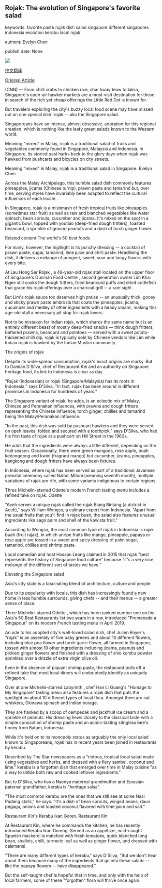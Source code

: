 ## Rojak: The evolution of Singapore's favorite salad

keywords: favorite paste rujak dish salad singapore different singapores indonesia evolution kerabu local rojak

authors: Evelyn Chen

publish date: None

![](https://cdn.cnn.com/cnnnext/dam/assets/200817233948-singapore-rojak-super-tease.jpg)

[中文翻译](Rojak%3A%20The%20evolution%20of%20Singapore%27s%20favorite%20salad_zh.md)

[Original Article](https://edition.cnn.com/travel/article/singapore-salad-rojak/index.html)

(CNN) — From chilli crabs to chicken rice, char kway teow to laksa, Singapore's open-air hawker markets are a must-visit destination for those in search of the rich yet cheap offerings the Little Red Dot is known for.

But travelers exploring the city's buzzy local food scene may have missed out on one special dish: rojak -- aka the Singapore salad.

Singaporeans have an intense, almost obsessive, adoration for this regional creation, which is nothing like the leafy green salads known to the Western world.

Meaning "mixed" in Malay, rojak is a traditional salad of fruits and vegetables commonly found in Singapore, Malaysia and Indonesia. In Singapore, its storied past harks back to the glory days when rojak was hawked from pushcarts and bicycles on city streets.

Meaning "mixed" in Malay, rojak is a traditional salad in Singapore. Evelyn Chen

Across the Malay Archipelago, this humble salad dish commonly features pineapples, jicama (Chinese turnip), prawn paste and tamarind but, over time, serving styles have invariably been adapted to reflect the cultural influences of each locale.

In Singapore, rojak is a mishmash of fresh tropical fruits like pineapples (sometimes star fruit) as well as raw and blanched vegetables like water spinach, bean sprouts, cucumber and jicama. It's mixed on the spot in a gigantic bowl, topped with youtiao (deep-fried dough fritters), toasted beancurd, a sprinkle of ground peanuts and a dash of torch ginger flower.

Related content The world's 50 best foods

For many, however, the highlight is its punchy dressing -- a cocktail of prawn paste, sugar, tamarind, lime juice and chilli paste. Headlining the dish, it delivers a melange of pungent, sweet, sour and tangy flavors with every bite.

At Lau Hong Ser Rojak , a 46-year-old rojak stall located on the upper floor of Singapore's Dunman Food Centre , second generation owner Lim Khai Ngee still cooks the dough fritters, fried beancurd puffs and dried cuttlefish that grace his rojak offerings over a charcoal grill -- a rare sight.

But Lim's rojak sauce too deserves high praise -- an unusually thick, gooey and sticky prawn paste ambrosia that coats the pineapples, jicama, cucumber and medley of other ingredients with a heady umami, making this age-old stall a necessary pit stop for rojak lovers.

Not to be mistaken for Indian rojak, which shares the same name but is an entirely different beast of mostly deep-fried snacks — think dough fritters, battered prawns, beancurd and potatoes — served with a sweet potato-thickened chilli dip, rojak is typically sold by Chinese vendors like Lim while Indian rojak is hawked by the Indian Muslim community.

The origins of rojak

Despite its wide-spread consumption, rojak's exact origins are murky. But to Damian D'Silva, chef of Restaurant Kin and an authority on Singapore heritage food, its link to Indonesia is clear as day.

"Rujak (Indonesian) or rojak (Singapore/Malaysia) has its roots in Indonesia," says D'Silva. "In fact, rujak has been around in different provinces in Indonesia for hundreds of years."

The Singapore variant of rojak, he adds, is an eclectic mix of Malay, Chinese and Peranakan influences, with prawns and dough fritters representing the Chinese influence; torch ginger, chillies and tamarind being the Malay/Peranakan influence.

"In the past, this dish was sold by pushcart hawkers and they were served on opeh leaves, folded and secured with a toothpick," says D'Silva, who had his first taste of rojak at a pushcart on Hill Street in the 1960s.

He adds that the ingredients were always a little different, depending on the fruit season. Occasionally, there were green mangoes, rose apple, buah kedongdong and kwini (fragrant mango) but cucumber, jicama, pineapples, kangkong and dough fritters have always been fixtures.

In Indonesia, where rujak has been served as part of a traditional Javanese prenatal ceremony called Naloni Mitoni (meaning seventh month), multiple variations of rujak are rife, with some variants indigenous to certain regions.

Three Michelin-starred Odette's modern French tasting menu includes a refined take on rojak. Odette

"Aceh serves a unique rujak called the rujak Blang Bintang (a district in Aceh)," says William Wongso, a culinary expert from Indonesia. "Apart from the usual fruits that you'll find in rojak buah, the salad also features unusual ingredients like sago palm and shell of the kawista fruit."

According to Wongso, the most common type of rujak in Indonesia is rujak buah (fruit rujak), in which unripe fruits like mango, pineapple, papaya or rose apple are tossed in a sweet and spicy dressing of palm sugar, tamarind, chillies and shrimp paste.

Local comedian and host Hossan Leong claimed in 2015 that rojak "best represents the history of Singapore food culture" because "it's a very nice melange of the different sort of tastes we have."

Elevating the Singapore salad

Asia's city state is a fascinating blend of architecture, culture and people

Due to its popularity with locals, this dish has increasingly found a new home in less humble surrounds, giving chefs -- and their menus -- a greater sense of place.

Three Michelin-starred Odette , which has been ranked number one on the Asia's 50 Best Restaurants list two years in a row, introduced "Promenade a Singapour" on its modern French tasting menu in April 2019.

An ode to his adopted city's well-loved salad dish, chef Julien Royer's "rojak" is an assembly of five baby greens and about 10 different flowers, including blue pea flower and torch garlic flower, all farmed in Singapore, tossed with almost 10 other ingredients including jicama, peanuts and pickled ginger flowers and finished with a dressing of shio kombu powder sprinkled over a drizzle of extra virgin olive oil.

Even in the absence of piquant shrimp paste, the restaurant pulls off a refined take that most local diners will undoubtedly identify as uniquely Singapore.

Over at one Michelin-starred Labyrinth , chef Han Li Guang's "Homage to My Singapore" tasting menu also features a rojak dish that puts the spotlight on about 10 different types of local flora. Amongst them are cat whiskers, Okinawa spinach and Indian borage.

They are flanked by a scoop of cempedak and jackfruit ice cream and a sprinkle of peanuts. His dressing hews closely to the classical taste with a simple concoction of shrimp paste and an acidic-tasting stingless bee's honey from Batam, Indonesia.

While it's held on to its monopoly status as arguably the only local salad known to Singaporeans, rojak has in recent years been joined in restaurants by kerabu.

Described by The Star newspapers as a "riotous, tropical local salad made using vegetables and herbs, and dressed with a fiery sambal, coconut and lime," kerabu is a forgotten dish that emerged over time in Malay cuisine "as a way to utilize both raw and cooked leftover ingredients."

But to D'Silva, who has a Nyonya maternal grandmother and Eurasian paternal grandfather, kerabu is "heritage salsa".

"The most common kerabu are the ones that we still see at some Nasi Padang stalls," he says. "It's a dish of bean sprouts, winged beans, daun pegaga, onions and toasted coconut flavored with lime juice and salt."

Restaurant Kin's Kerabu Ikan Goren. Restaurant Kin

At Restaurant Kin, where he commands the kitchen, he has recently introduced Kerabu Ikan Goreng. Served as an appetizer, wild-caught Spanish mackerel is matched with fresh tomatoes, quick blanched long bean, shallots, chilli, turmeric leaf as well as ginger flower, and dressed with calamansi.

"There are many different types of kerabu," says D'Silva, "But we don't hear about them because many of the ingredients that go into these salads -- like the papaya flowers -- have disappeared."

But the self-taught chef is hopeful that in time, and only with the help of local farmers, some of these "forgotten" flora will thrive once again.